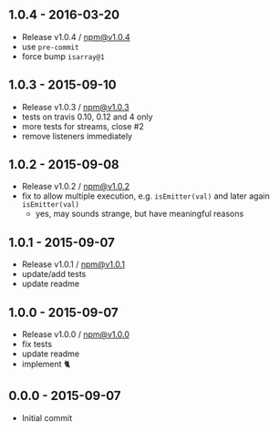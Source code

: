 

## 1.0.4 - 2016-03-20
- Release v1.0.4 / npm@v1.0.4
- use `pre-commit`
- force bump `isarray@1`

## 1.0.3 - 2015-09-10
- Release v1.0.3 / npm@v1.0.3
- tests on travis 0.10, 0.12 and 4 only
- more tests for streams, close #2
- remove listeners immediately

## 1.0.2 - 2015-09-08
- Release v1.0.2 / npm@v1.0.2
- fix to allow multiple execution, e.g. `isEmitter(val)` and later again `isEmitter(val)`
  + yes, may sounds strange, but have meaningful reasons

## 1.0.1 - 2015-09-07
- Release v1.0.1 / npm@v1.0.1
- update/add tests
- update readme

## 1.0.0 - 2015-09-07
- Release v1.0.0 / npm@v1.0.0
- fix tests
- update readme
- implement :cat2:

## 0.0.0 - 2015-09-07
- Initial commit